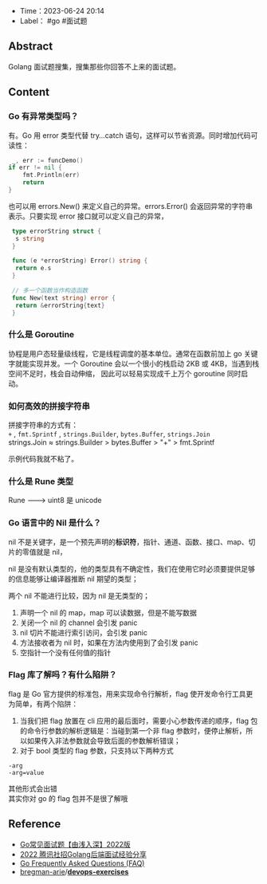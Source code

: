 - Time：2023-06-24 20:14
- Label： #go #面试题

## Abstract

Golang 面试题搜集，搜集那些你回答不上来的面试题。

## Content

### Go 有异常类型吗？

有。Go 用 error 类型代替 try…catch 语句，这样可以节省资源。同时增加代码可读性：

```go
 _, err := funcDemo()
if err != nil {
    fmt.Println(err)
    return
}
```

也可以用 errors.New() 来定义自己的异常。errors.Error() 会返回异常的字符串表示。只要实现 error 接口就可以定义自己的异常，

```go
 type errorString struct {
  s string
 }
 ​
 func (e *errorString) Error() string {
  return e.s
 }
 ​
 // 多一个函数当作构造函数
 func New(text string) error {
  return &errorString{text}
 }
```

### 什么是 Goroutine

协程是用户态轻量级线程，它是线程调度的基本单位。通常在函数前加上 go 关键字就能实现并发。一个 Goroutine 会以一个很小的栈启动 2KB 或 4KB，当遇到栈空间不足时，栈会自动伸缩， 因此可以轻易实现成千上万个 goroutine 同时启动。

### 如何高效的拼接字符串

拼接字符串的方式有：`+` , `fmt.Sprintf` , `strings.Builder`, `bytes.Buffer`, `strings.Join`  
strings.Join ≈ strings.Builder > bytes.Buffer > "+" > fmt.Sprintf

示例代码我就不粘了。

### 什么是 Rune 类型

Rune ---> uint8 是 unicode

### Go 语言中的 Nil 是什么？

nil 不是关键字，是一个预先声明的**标识符**，指针、通道、函数、接口、map、切片的零值就是 nil，  

nil 是没有默认类型的，他的类型具有不确定性，我们在使用它时必须要提供足够的信息能够让编译器推断 nil 期望的类型；

两个 nil 不能进行比较，因为 nil 是无类型的；

1. 声明一个 nil 的 map，map 可以读数据，但是不能写数据
2. 关闭一个 nil 的 channel 会引发 panic
3. nil 切片不能进行索引访问，会引发 panic
4. 方法接收者为 nil 时，如果在方法内使用到了会引发 panic
5. 空指针一个没有任何值的指针

### Flag 库了解吗？有什么陷阱？

flag 是 Go 官方提供的标准包，用来实现命令行解析，flag 使开发命令行工具更为简单，有两个陷阱：

1. 当我们把 flag 放置在 cli 应用的最后面时，需要小心参数传递的顺序，flag 包的命令行参数的解析逻辑是：当碰到第一个非 flag 参数时，便停止解析，所以如果传入非法参数就会导致后面的参数解析错误；
2. 对于 bool 类型的 flag 参数，只支持以下两种方式

```shell
-arg
-arg=value
```

其他形式会出错  
其实你对 go 的 flag 包并不是很了解哦

## Reference

- [Go常见面试题【由浅入深】2022版](https://zhuanlan.zhihu.com/p/471490292)
- [2022 腾讯社招Golang后端面试经验分享](https://zhuanlan.zhihu.com/p/507820598)
- [Go Frequently Asked Questions (FAQ)](https://go.dev/doc/faq)
- [bregman-arie](https://github.com/bregman-arie)/**[devops-exercises](https://github.com/bregman-arie/devops-exercises)**
